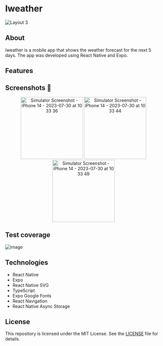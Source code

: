 # Iweather
![Layout 3](https://github.com/Natanaelvich/iweather_ignite-rocketseat-23/assets/52014318/594826f3-8b70-469f-8213-3284e08f32f3)

## About

Iweather is a mobile app that shows the weather forecast for the next 5 days. The app was developed using React Native and Expo.

## Features

<!-- emoji screenshot here  -->
## Screenshots 📸

<p align="center">
  <img alt="Simulator Screenshot - iPhone 14 - 2023-07-30 at 10 33 36" src="https://github.com/Natanaelvich/iweather_ignite-rocketseat-23/assets/52014318/9e29ffb9-f61b-4f96-8407-45dcb7e9b6f1"
    width="200px">
    <img alt="Simulator Screenshot - iPhone 14 - 2023-07-30 at 10 33 44" src="https://github.com/Natanaelvich/iweather_ignite-rocketseat-23/assets/52014318/c28756c3-0f68-41eb-9dc3-c4bdae6adb30"
    width="200px">
    <img alt="Simulator Screenshot - iPhone 14 - 2023-07-30 at 10 33 49" src="https://github.com/Natanaelvich/iweather_ignite-rocketseat-23/assets/52014318/54b06e0c-115d-4a92-82c8-be0449a8980e"
    width="200px">
</p>

## Test coverage

![image](https://github.com/Natanaelvich/iweather_ignite-rocketseat-23/assets/52014318/d9d981b4-20eb-4f24-8e6c-57851f0ae2a7)

## Technologies

- React Native
- Expo
- React Native SVG
- TypeScript
- Expo Google Fonts
- React Navigation
- React Native Async Storage

## License

This repository is licensed under the MIT License. See the [LICENSE](/LICENSE) file for details.
